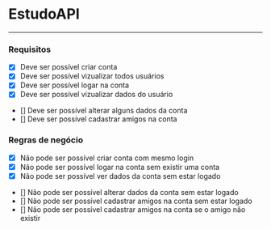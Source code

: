 # EstudoAPI

---

### Requisitos
- [x] Deve ser possível criar conta
- [x] Deve ser possível vizualizar todos usuários
- [x] Deve ser possível logar na conta
- [x] Deve ser possível vizualizar dados do usuário
- [] Deve ser possível alterar alguns dados da conta
- [] Deve ser possível cadastrar amigos na conta


### Regras de negócio
- [x] Não pode ser possível criar conta com mesmo login
- [x] Não pode ser possível logar na conta sem existir uma conta
- [x] Não pode ser possível ver dados da conta sem estar logado
- [] Não pode ser possível alterar dados da conta sem estar logado
- [] Não pode ser possível cadastrar amigos na conta sem estar logado
- [] Não pode ser possível cadastrar amigos na conta se o amigo não existir
